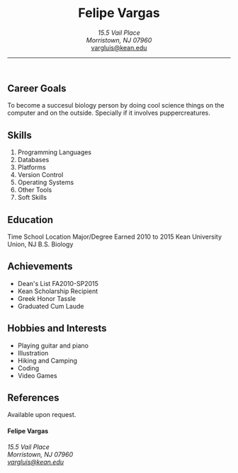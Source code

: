 <!DOCTYPE html>
<head>
  <title>Resume</title>
</head>

<header>
  <h1>Felipe Vargas</h1>
  <address>
    15.5 Vail Place<br>
    Morristown, NJ 07960
  </address>
  <a href="mailto:vargluis@kean.edu">vargluis@kean.edu</a>
  <hr>
</header>

<section>
  <h2>Career Goals</h2>
  <p>To become a succesul biology person by doing cool science things on the computer and on the outside. Specially if it involves puppercreatures.</p>
</section>
<section>
  <h2>Skills</h2>
  <ol>
    <li>Programming Languages</li>
    <li>Databases</li>
    <li>Platforms</li>
    <li>Version Control</li>
    <li>Operating Systems</li>
    <li>Other Tools</li>
    <li>Soft Skills</li>
  </ol>
</section>

<section>
  <h2>Education</h2>
  <thead>
    <tr>
      <th>Time</th>
      <th>School</th>
      <th>Location</th>
      <th>Major/Degree Earned</th>
    </tr>
  </thead>
  <tbody>
    <tr>
      <td>2010 to 2015</td>
      <td>Kean University</td>
      <td>Union, NJ</td>
      <td>B.S. Biology</td>
    </tr>
  </tbody>
</section>

<section>
  <h2>Achievements</h2>
  <ul>
    <li>Dean's List FA2010-SP2015</li>
    <li>Kean Scholarship Recipient</li>
    <li>Greek Honor Tassle</li>
    <li>Graduated Cum Laude</li>
  </ul>
</section>

<section>
  <h2>Hobbies and Interests</h2>
  <ul>
    <li>Playing guitar and piano</li>
    <li>Illustration</li>
    <li>Hiking and Camping</li>
    <li>Coding</li>
    <li>Video Games</li>
  </ul>
</section>

<section>
  <h2>References</h2>
  <p>Available upon request.</p>
</section>

<footer>
  <h4>Felipe Vargas</h4>
  <address>
    15.5 Vail Place<br>
    Morristown, NJ 07960<br>
    <a href="mailto:vargluis@kean.edu">vargluis@kean.edu</a>
  </address>

</footer>
</html>

